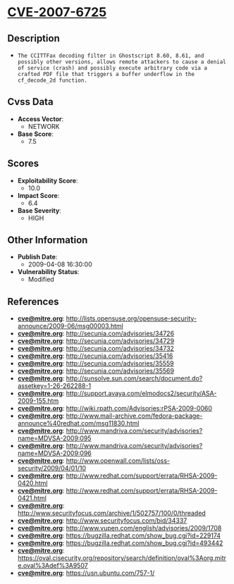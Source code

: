
# [CVE-2007-6725](http://lists.opensuse.org/opensuse-security-announce/2009-06/msg00003.html)

## Description

- `The CCITTFax decoding filter in Ghostscript 8.60, 8.61, and possibly other versions, allows remote attackers to cause a denial of service (crash) and possibly execute arbitrary code via a crafted PDF file that triggers a buffer underflow in the cf_decode_2d function.`

## Cvss Data

- **Access Vector**:
  - NETWORK
- **Base Score**:
  - 7.5

## Scores

- **Exploitability Score**:
  - 10.0
- **Impact Score**:
  - 6.4
- **Base Severity**:
  - HIGH

## Other Information

- **Publish Date**:
  - 2009-04-08 16:30:00
- **Vulnerability Status**:
  - Modified

## References

- **cve@mitre.org**: http://lists.opensuse.org/opensuse-security-announce/2009-06/msg00003.html
- **cve@mitre.org**: http://secunia.com/advisories/34726
- **cve@mitre.org**: http://secunia.com/advisories/34729
- **cve@mitre.org**: http://secunia.com/advisories/34732
- **cve@mitre.org**: http://secunia.com/advisories/35416
- **cve@mitre.org**: http://secunia.com/advisories/35559
- **cve@mitre.org**: http://secunia.com/advisories/35569
- **cve@mitre.org**: http://sunsolve.sun.com/search/document.do?assetkey=1-26-262288-1
- **cve@mitre.org**: http://support.avaya.com/elmodocs2/security/ASA-2009-155.htm
- **cve@mitre.org**: http://wiki.rpath.com/Advisories:rPSA-2009-0060
- **cve@mitre.org**: http://www.mail-archive.com/fedora-package-announce%40redhat.com/msg11830.html
- **cve@mitre.org**: http://www.mandriva.com/security/advisories?name=MDVSA-2009:095
- **cve@mitre.org**: http://www.mandriva.com/security/advisories?name=MDVSA-2009:096
- **cve@mitre.org**: http://www.openwall.com/lists/oss-security/2009/04/01/10
- **cve@mitre.org**: http://www.redhat.com/support/errata/RHSA-2009-0420.html
- **cve@mitre.org**: http://www.redhat.com/support/errata/RHSA-2009-0421.html
- **cve@mitre.org**: http://www.securityfocus.com/archive/1/502757/100/0/threaded
- **cve@mitre.org**: http://www.securityfocus.com/bid/34337
- **cve@mitre.org**: http://www.vupen.com/english/advisories/2009/1708
- **cve@mitre.org**: https://bugzilla.redhat.com/show_bug.cgi?id=229174
- **cve@mitre.org**: https://bugzilla.redhat.com/show_bug.cgi?id=493442
- **cve@mitre.org**: https://oval.cisecurity.org/repository/search/definition/oval%3Aorg.mitre.oval%3Adef%3A9507
- **cve@mitre.org**: https://usn.ubuntu.com/757-1/
